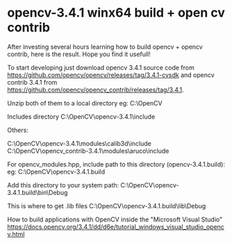 # opencv-3.4.1 winx64 build + open cv contrib

After investing several hours learning how to build opencv + opencv contrib, here is the result. Hope you find it usefull!

To start developing just download opencv 3.4.1 source code from https://github.com/opencv/opencv/releases/tag/3.4.1-cvsdk and opencv contrib 3.4.1 from https://github.com/opencv/opencv_contrib/releases/tag/3.4.1.

Unzip both of them to a local directory eg: C:\OpenCV

Includes directory
C:\OpenCV\opencv-3.4.1\include

Others:

C:\OpenCV\opencv-3.4.1\modules\calib3d\include
C:\OpenCV\opencv_contrib-3.4.1\modules\aruco\include

For opencv_modules.hpp, include path to this directory (opencv-3.4.1.build): eg: C:\OpenCV\opencv-3.4.1.build

Add this directory to your system path: C:\OpenCV\opencv-3.4.1.build\bin\Debug

This is where to get .lib files
C:\OpenCV\opencv-3.4.1.build\lib\Debug

How to build applications with OpenCV inside the "Microsoft Visual Studio"
https://docs.opencv.org/3.4.1/dd/d6e/tutorial_windows_visual_studio_opencv.html
